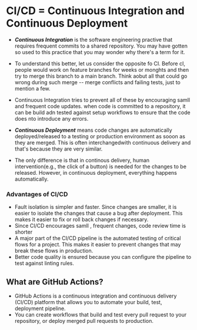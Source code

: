 # CI/CD = Continuous Integration and Continuous Deployment

- ***Continuous Integration*** is the software engineering practive that requires frequent commits to a shared repository. You may have gotten so used to this practice that you may wonder why there's a term for it.

- To understand this better, let us consider the opposite fo CI. Before 
cI, people would work on feature branches for weeks or monghts and then try to merge this branch to a main branch. Think aobut all that could go wrong during such merge -- merge conflicts and failing tests, just to mention a few.
- Continuous Integration tries to prevent all of these by encouraging samll and frequent code updates. 
when code is committed to a repository, it can be build adn tested against setup workflows to ensure that the code does nto introduce any errors.
- ***Continuous Deployment*** means code changes are automatically deployed/released to a testing or production environment as sooon as they are merged. This is often interchangedwith continuous delivery and that's because they are very similar.
- The only difference is that in continous delivery, human intervention(e.g., the click of a button) is needed for the changes to be released. However, in continuous deployment, everything happens automatically. 
### Advantages of CI/CD
- Fault isolation is simpler and faster. Since changes are smaller, it is easier to isolate the changes that cause a bug after deployment. This makes it easier to fix or roll back changes if necessary.
- Since CI/CD encourages samll , frequent changes, code review time is shorter
- A major part of the CI/CD pipeline is the automated testing of critical flows for a project. This makes it easier to prevent changes that may break these flows in production.
- Better code quality is ensured because you can configure the pipeline to test against linting rules.

## What are GitHub Actions?
- GitHub Actions is a continuous integration and continuous delivery (CI/CD) platform that allows you to automate your build, test, deployment pipeline.
- You can create workflows that build and test every pull request to your repository, or deploy merged pull requests to production.